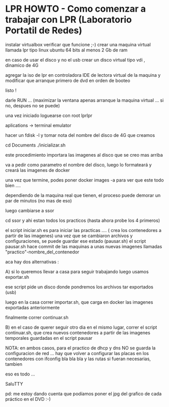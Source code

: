 # LPR HOWTO - Como comenzar a trabajar con LPR (Laboratorio Portatil de Redes)


instalar virtualbox 
verificar que funcione ;-)
crear una maquina virtual llamada lpr
tipo linux 
ubuntu 64 bits
al menos 2 Gb de ram

en caso de usar el disco y no el usb
crear un disco virtual tipo vdi , dinamico de 4G

agregar la iso de lpr en controladora IDE de lectora virtual de la maquina 
y modificar que arranque primero de dvd en orden de booteo

listo !

darle RUN ... (maximizar la ventana apenas arranque la maquina virtual ... si no, despues no se puede)

una vez iniciado loguearse con root lprlpr

aplications -> terminal emulator

hacer un fdisk -l y tomar nota del nombre del disco de 4G que creamos

cd Documents
./inicializar.sh

este procedimiento importara las imagenes al disco que se creo mas arriba

va a pedir como parametro el nombre del disco, luego lo formateará y creará las imagenes de docker 

una vez que termine, podes poner docker images -a para ver que este todo bien ....

dependiendo de la maquina real que tienen, el proceso puede demorar un par de minutos (no mas de eso)


luego cambiarse a ssor

cd ssor
 y ahi estan todos los practicos (hasta ahora probe los 4 primeros)

el script iniciar.sh es para iniciar las practicas .... ( crea los contenedores a partir de las imagenes)
una vez que se cambiaron archivos y configuraciones, se puede guardar ese estado (pausar.sh)
el script pausar.sh hace commit de las maquinas a unas nuevas imagenes llamadas "practico"-nombre_del_contenedor

aca hay dos alternativas :


A) si lo queremos llevar a casa para seguir trabajando luego usamos exportar.sh

ese script pide un disco donde pondremos los archivos tar exportados (usb)

luego en la casa correr importar.sh, que carga en docker las imagenes exportadas anteriormente

finalmente correr continuar.sh

B) en el caso de querer seguir otro dia en el mismo lugar, correr el script continuar.sh, que crea nuevos contenedores a partir de las imagenes temporales guardadas en el script pausar


NOTA: en ambos casos, para el practico de dhcp y dns NO se guarda la configuracion de red ... hay que volver a configurar las placas en los contenedores con ifconfig bla bla bla y las rutas si fueran necesarias, tambien


eso es todo ...

SaluTTY

pd: me estoy dando cuenta que podíamos poner el jpg del grafico de cada práctico en el DVD :-)


